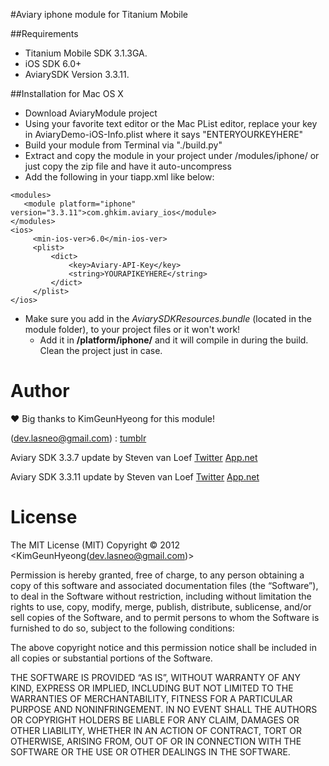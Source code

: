 #Aviary iphone module for Titanium Mobile

##Requirements

- Titanium Mobile SDK 3.1.3GA.
- iOS SDK 6.0+
- AviarySDK Version 3.3.11.

##Installation for Mac OS X
- Download AviaryModule project
- Using your favorite text editor or the Mac PList editor, replace your key in AviaryDemo-iOS-Info.plist where it says "ENTERYOURKEYHERE"
- Build your module from Terminal via "./build.py"
- Extract and copy the module in your project under /modules/iphone/ or just copy the zip file and have it auto-uncompress 
- Add the following in your tiapp.xml like below:

```
<modules>
   <module platform="iphone" version="3.3.11">com.ghkim.aviary_ios</module>
</modules>
<ios>
     <min-ios-ver>6.0</min-ios-ver>
     <plist>
         <dict>
             <key>Aviary-API-Key</key>
             <string>YOURAPIKEYHERE</string>
         </dict>
     </plist>
</ios>
```

* Make sure you add in the *AviarySDKResources.bundle* (located in the module folder), to your project files or it won't work! 
  * Add it in **/platform/iphone/** and it will compile in during the build. Clean the project just in case.

Author
========

&hearts; Big thanks to KimGeunHyeong for this module! 

(dev.lasneo@gmail.com) : [tumblr](http://www.lasneo.tumblr.com/)

Aviary SDK 3.3.7 update by Steven van Loef [Twitter](https://twitter.com/ludolphus) [App.net](https://app.net/ludolphus)

Aviary SDK 3.3.11 update by Steven van Loef [Twitter](https://twitter.com/ludolphus) [App.net](https://app.net/ludolphus)


 License
========
The MIT License (MIT)
Copyright © 2012 <KimGeunHyeong(dev.lasneo@gmail.com)>

Permission is hereby granted, free of charge, to any person obtaining a copy of this software and associated documentation files (the “Software”), to deal in the Software without restriction, including without limitation the rights to use, copy, modify, merge, publish, distribute, sublicense, and/or sell copies of the Software, and to permit persons to whom the Software is furnished to do so, subject to the following conditions:

The above copyright notice and this permission notice shall be included in all copies or substantial portions of the Software.

THE SOFTWARE IS PROVIDED “AS IS”, WITHOUT WARRANTY OF ANY KIND, EXPRESS OR IMPLIED, INCLUDING BUT NOT LIMITED TO THE WARRANTIES OF MERCHANTABILITY, FITNESS FOR A PARTICULAR PURPOSE AND NONINFRINGEMENT. IN NO EVENT SHALL THE AUTHORS OR COPYRIGHT HOLDERS BE LIABLE FOR ANY CLAIM, DAMAGES OR OTHER LIABILITY, WHETHER IN AN ACTION OF CONTRACT, TORT OR OTHERWISE, ARISING FROM, OUT OF OR IN CONNECTION WITH THE SOFTWARE OR THE USE OR OTHER DEALINGS IN THE SOFTWARE.
